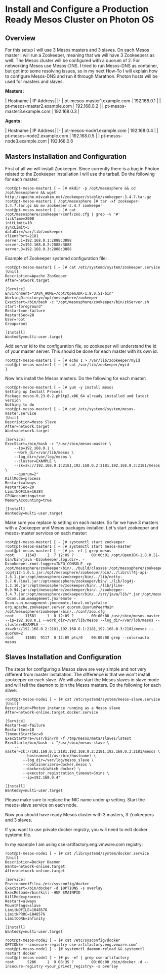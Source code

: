 # Install and Configure a Production Ready Mesos Cluster on Photon OS

## Overview

For this setup I will use 3 Mesos masters and 3 slaves. On each Mesos master I will run a Zookeeper, meaning that we will have 3 Zookeepers as well. The Mesos cluster will be configured with a quorum of 2. For networking Mesos use Mesos-DNS. I tried to run Mesos-DNS as container, but got into some resolving issues, so in my next How-To I will explain how to configure Mesos-DNS and run it through Marathon. Photon hosts will be used for masters and slaves.

**Masters:**

| Hostname | IP Address|
|-
| pt-mesos-master1.example.com | 192.168.0.1 |
| pt-mesos-master2.example.com | 192.168.0.2 |
| pt-mesos-master3.example.com | 192.168.0.3 |

**Agents:**

| Hostname | IP Address|
|-
| pt-mesos-node1.example.com | 192.168.0.4 |
| pt-mesos-node2.example.com | 192.168.0.5 |
| pt-mesos-node3.example.com | 192.168.0.6

## Masters Installation and Configuration 

First of all we will install Zookeeper. Since currently there is a bug in Photon related to the Zookeeper installation I will use the tarball. Do the following for each master:

```
root@pt-mesos-master1 [ ~ ]# mkdir -p /opt/mesosphere && cd /opt/mesosphere && wget http://apache.mivzakim.net/zookeeper/stable/zookeeper-3.4.7.tar.gz
root@pt-mesos-master1 [ /opt/mesosphere ]# tar -xf zookeeper-3.4.7.tar.gz && mv zookeeper-3.4.7 zookeeper
root@pt-mesos-master1 [ ~ ]# cat /opt/mesosphere/zookeeper/conf/zoo.cfg | grep -v '#'
tickTime=2000
initLimit=10
syncLimit=5
dataDir=/var/lib/zookeeper
clientPort=2181
server.1=192.168.0.1:2888:3888
server.2=192.168.0.2:2888:3888
server.3=192.168.0.3:2888:3888
```

Example of Zookeeper systemd configuration file:
```
root@pt-mesos-master1 [ ~ ]# cat /etc/systemd/system/zookeeper.service
[Unit]
Description=Apache ZooKeeper
After=network.target
 
[Service]
Environment="JAVA_HOME=/opt/OpenJDK-1.8.0.51-bin"
WorkingDirectory=/opt/mesosphere/zookeeper
ExecStart=/bin/bash -c "/opt/mesosphere/zookeeper/bin/zkServer.sh start-foreground"
Restart=on-failure
RestartSec=20
User=root
Group=root
 
[Install]
WantedBy=multi-user.target
```

Add server id to the configuration file, so zookeeper will understand the id of your master server. 
This should be done for each master with its own id.

```
root@pt-mesos-master1 [ ~ ]# echo 1 > /var/lib/zookeeper/myid
root@pt-mesos-master1 [ ~ ]# cat /var/lib/zookeeper/myid
1
```

Now lets install the Mesos masters. Do the following for each master:
```
root@pt-mesos-master1 [ ~ ]# yum -y install mesos
Setting up Install Process
Package mesos-0.23.0-2.ph1tp2.x86_64 already installed and latest version
Nothing to do
root@pt-mesos-master1 [ ~ ]# cat /etc/systemd/system/mesos-master.service
[Unit]
Description=Mesos Slave
After=network.target
Wants=network.target
 
[Service]
ExecStart=/bin/bash -c "/usr/sbin/mesos-master \
    --ip=192.168.0.1 \
    --work_dir=/var/lib/mesos \
    --log_dir=/var/log/mesos \
    --cluster=EXAMPLE \
    --zk=zk://192.168.0.1:2181,192.168.0.2:2181,192.168.0.3:2181/mesos \
    --quorum=2"
KillMode=process
Restart=always
RestartSec=20
LimitNOFILE=16384
CPUAccounting=true
MemoryAccounting=true
 
[Install]
WantedBy=multi-user.target
```

Make sure you replace *ip* setting on each master. So far we have 3 masters with a Zookeeper and Mesos packages installed. Let's start zookeeper and mesos-master services on each master:

```
root@pt-mesos-master1 [ ~ ]# systemctl start zookeeper
root@pt-mesos-master1 [ ~ ]# systemctl start mesos-master
root@pt-mesos-master1 [ ~ ]# ps -ef | grep mesos
root     11543     1  7 12:09 ?        00:00:01 /opt/OpenJDK-1.8.0.51-bin/bin/java -Dzookeeper.log.dir=. -Dzookeeper.root.logger=INFO,CONSOLE -cp /opt/mesosphere/zookeeper/bin/../build/classes:/opt/mesosphere/zookeeper/bin/../build/lib/*.jar:/opt/mesosphere/zookeeper/bin/../lib/slf4j-log4j12-1.6.1.jar:/opt/mesosphere/zookeeper/bin/../lib/slf4j-api-1.6.1.jar:/opt/mesosphere/zookeeper/bin/../lib/netty-3.7.0.Final.jar:/opt/mesosphere/zookeeper/bin/../lib/log4j-1.2.16.jar:/opt/mesosphere/zookeeper/bin/../lib/jline-0.9.94.jar:/opt/mesosphere/zookeeper/bin/../zookeeper-3.4.7.jar:/opt/mesosphere/zookeeper/bin/../src/java/lib/*.jar:/opt/mesosphere/zookeeper/bin/../conf: -Dcom.sun.management.jmxremote -Dcom.sun.management.jmxremote.local.only=false org.apache.zookeeper.server.quorum.QuorumPeerMain /opt/mesosphere/zookeeper/bin/../conf/zoo.cfg
root     11581     1  0 12:09 ?        00:00:00 /usr/sbin/mesos-master --ip=192.168.0.1 --work_dir=/var/lib/mesos --log_dir=/var/lob/mesos --cluster=EXAMPLE --zk=zk://192.168.0.2:2181,192.168.0.1:2181,192.168.0.3:2181/mesos --quorum=2
root     11601  9117  0 12:09 pts/0    00:00:00 grep --color=auto mesos
```

## Slaves Installation and Configuration 

The steps for configuring a Mesos slave are very simple and not very different from master installation. The difference is that we won't install zookeeper on each slave. We will also start the Mesos slaves in slave mode and will tell the daemon to join the Mesos masters. Do the following for each slave:

```
root@pt-mesos-node1 [ ~ ]# cat /etc/systemd/system/mesos-slave.service
[Unit]
Description=Photon instance running as a Mesos slave
After=network-online.target,docker.service
  
[Service]
Restart=on-failure
RestartSec=10
TimeoutStartSec=0
ExecStartPre=/usr/bin/rm -f /tmp/mesos/meta/slaves/latest
ExecStart=/bin/bash -c "/usr/sbin/mesos-slave \
    --master=zk://192.168.0.1:2181,192.168.0.2:2181,192.168.0.3:2181/mesos \
        --hostname=$(/usr/bin/hostname) \
        --log_dir=/var/log/mesos_slave \
        --containerizers=docker,mesos \
        --docker=$(which docker) \
        --executor_registration_timeout=5mins \
        --ip=192.168.0.4"
  
[Install]
WantedBy=multi-user.target
```

Please make sure to replace the NIC name under *ip* setting. Start the mesos-slave service on each node.

Now you should have ready Mesos cluster with 3 masters, 3 Zookeepers and 3 slaves. 

If you want to use private docker registry, you will need to edit docker systemd file. 

In my example I am using cse-artifactory.eng.vmware.com registry:

```
root@pt-mesos-node1 [ ~ ]# cat /lib/systemd/system/docker.service
[Unit]
Description=Docker Daemon
Wants=network-online.target
After=network-online.target
  
[Service]
EnvironmentFile=-/etc/sysconfig/docker
ExecStart=/bin/docker -d $OPTIONS -s overlay
ExecReload=/bin/kill -HUP $MAINPID
KillMode=process
Restart=always
MountFlags=slave
LimitNOFILE=1048576
LimitNPROC=1048576
LimitCORE=infinity
  
[Install]
WantedBy=multi-user.target
  
root@pt-mesos-node1 [ ~ ]# cat /etc/sysconfig/docker
OPTIONS='--insecure-registry cse-artifactory.eng.vmware.com'
root@pt-mesos-node1 [ ~ ]# systemctl daemon-reload && systemctl restart docker
root@pt-mesos-node1 [ ~ ]# ps -ef | grep cse-artifactory
root      5286     1  0 08:39 ?        00:00:00 /bin/docker -d --insecure-registry <your_privet_registry> -s overlay
```

